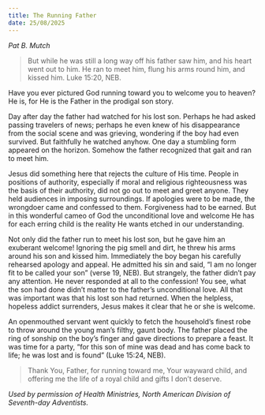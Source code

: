 ```yaml
---
title: The Running Father
date: 25/08/2025
---
```


_Pat B. Mutch_

> <p></p>
> But while he was still a long way off his father saw him, and his heart went out to him. He ran to meet him, flung his arms round him, and kissed him. Luke 15:20, NEB.

Have you ever pictured God running toward you to welcome you to heaven? He is, for He is the Father in the prodigal son story.

Day after day the father had watched for his lost son. Perhaps he had asked passing travelers of news; perhaps he even knew of his disappearance from the social scene and was grieving, wondering if the boy had even survived. But faithfully he watched anyhow. One day a stumbling form appeared on the horizon. Somehow the father recognized that gait and ran to meet him.

Jesus did something here that rejects the culture of His time. People in positions of authority, especially if moral and religious righteousness was the basis of their authority, did not go out to meet and greet anyone. They held audiences in imposing surroundings. If apologies were to be made, the wrongdoer came and confessed to them. Forgiveness had to be earned. But in this wonderful cameo of God the unconditional love and welcome He has for each erring child is the reality He wants etched in our understanding.

Not only did the father run to meet his lost son, but he gave him an exuberant welcome! Ignoring the pig smell and dirt, he threw his arms around his son and kissed him. Immediately the boy began his carefully rehearsed apology and appeal. He admitted his sin and said, “I am no longer fit to be called your son” (verse 19, NEB). But strangely, the father didn’t pay any attention. He never responded at all to the confession! You see, what the son had done didn’t matter to the father’s unconditional love. All that was important was that his lost son had returned. When the helpless, hopeless addict surrenders, Jesus makes it clear that he or she is welcome.

An openmouthed servant went quickly to fetch the household’s finest robe to throw around the young man’s filthy, gaunt body. The father placed the ring of sonship on the boy’s finger and gave directions to prepare a feast. It was time for a party, “for this son of mine was dead and has come back to life; he was lost and is found” (Luke 15:24, NEB).

> <callout></callout>
> Thank You, Father, for running toward me, Your wayward child, and offering me the life of a royal child and gifts I don’t deserve.

_Used by permission of Health Ministries, North American Division of Seventh-day Adventists._
